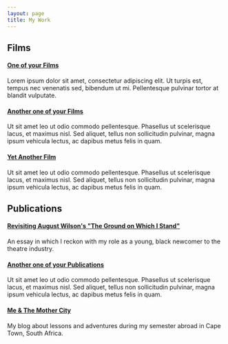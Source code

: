 ```yaml
---
layout: page
title: My Work
---
```


## Films

#### [One of your Films](https://example.com)
Lorem ipsum dolor sit amet, consectetur adipiscing elit. Ut turpis est, tempus nec venenatis sed, bibendum ut mi. Pellentesque pulvinar tortor at blandit vulputate. 

#### [Another one of your Films](https://example.com)
Ut sit amet leo ut odio commodo pellentesque. Phasellus ut scelerisque lacus, et maximus nisl. Sed aliquet, tellus non sollicitudin pulvinar, magna ipsum vehicula lectus, ac dapibus metus felis in quam.

#### [Yet Another Film](https://example.com)
Ut sit amet leo ut odio commodo pellentesque. Phasellus ut scelerisque lacus, et maximus nisl. Sed aliquet, tellus non sollicitudin pulvinar, magna ipsum vehicula lectus, ac dapibus metus felis in quam.

## Publications

#### [Revisiting August Wilson's "The Ground on Which I Stand"](https://playco.org/revisitingaugustwilson/)
An essay in which I reckon with my role as a young, black newcomer to the theatre industry.

#### [Another one of your Publications](https://example.com)
Ut sit amet leo ut odio commodo pellentesque. Phasellus ut scelerisque lacus, et maximus nisl. Sed aliquet, tellus non sollicitudin pulvinar, magna ipsum vehicula lectus, ac dapibus metus felis in quam.

#### [Me & The Mother City](https://alaro18.wixsite.com)
My blog about lessons and adventures during my semester abroad in Cape Town, South Africa.